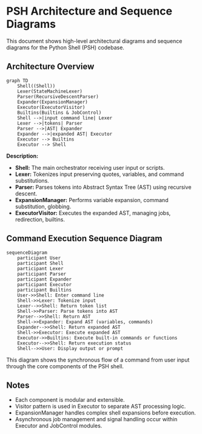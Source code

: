# PSH Architecture and Sequence Diagrams

This document shows high-level architectural diagrams and sequence diagrams for the Python Shell (PSH) codebase.

## Architecture Overview

```mermaid
graph TD
    Shell((Shell))
    Lexer(StateMachineLexer)
    Parser(RecursiveDescentParser)
    Expander(ExpansionManager)
    Executor(ExecutorVisitor)
    Builtins(Builtins & JobControl)
    Shell -->|input command line| Lexer
    Lexer -->|tokens| Parser
    Parser -->|AST| Expander
    Expander -->|expanded AST| Executor
    Executor --> Builtins
    Executor --> Shell
```

**Description:**
- **Shell:** The main orchestrator receiving user input or scripts.
- **Lexer:** Tokenizes input preserving quotes, variables, and command substitutions.
- **Parser:** Parses tokens into Abstract Syntax Tree (AST) using recursive descent.
- **ExpansionManager:** Performs variable expansion, command substitution, globbing.
- **ExecutorVisitor:** Executes the expanded AST, managing jobs, redirection, builtins.

## Command Execution Sequence Diagram

```mermaid
sequenceDiagram
    participant User
    participant Shell
    participant Lexer
    participant Parser
    participant Expander
    participant Executor
    participant Builtins
    User->>Shell: Enter command line
    Shell->>Lexer: Tokenize input
    Lexer-->>Shell: Return token list
    Shell->>Parser: Parse tokens into AST
    Parser-->>Shell: Return AST
    Shell->>Expander: Expand AST (variables, commands)
    Expander-->>Shell: Return expanded AST
    Shell->>Executor: Execute expanded AST
    Executor->>Builtins: Execute built-in commands or functions
    Executor-->>Shell: Return execution status
    Shell-->>User: Display output or prompt
```

This diagram shows the synchronous flow of a command from user input through the core components of the PSH shell.

## Notes

- Each component is modular and extensible.
- Visitor pattern is used in Executor to separate AST processing logic.
- ExpansionManager handles complex shell expansions before execution.
- Asynchronous job management and signal handling occur within Executor and JobControl modules.
